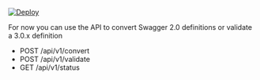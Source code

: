 [![Deploy](https://www.herokucdn.com/deploy/button.svg)](https://heroku.com/deploy)

For now you can use the API to convert Swagger 2.0 definitions or validate a 3.0.x definition
<p>
<ul>
   <li>POST /api/v1/convert</li>
   <li>POST /api/v1/validate</li>
   <li>GET /api/v1/status</li>
</ul>
